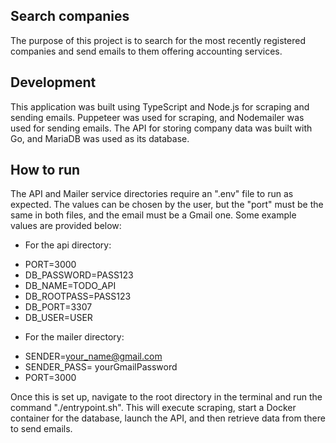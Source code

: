 ## Search companies
The purpose of this project is to search for the most recently registered companies and send emails to them offering accounting services.

## Development
This application was built using TypeScript and Node.js for scraping and sending emails. Puppeteer was used for scraping, and Nodemailer was used for sending emails. The API for storing company data was built with Go, and MariaDB was used as its database.
## How to run
The API and Mailer service directories require an ".env" file to run as expected. The values can be chosen by the user, but the "port" must be the same in both files, and the email must be a Gmail one. Some example values are provided below:

* For the api directory:
- PORT=3000
- DB_PASSWORD=PASS123
- DB_NAME=TODO_API
- DB_ROOTPASS=PASS123
- DB_PORT=3307
- DB_USER=USER

* For the mailer directory:
- SENDER=your_name@gmail.com
- SENDER_PASS= yourGmailPassword
- PORT=3000

Once this is set up, navigate to the root directory in the terminal and run the command "./entrypoint.sh". This will execute scraping, start a Docker container for the database, launch the API, and then retrieve data from there to send emails.

